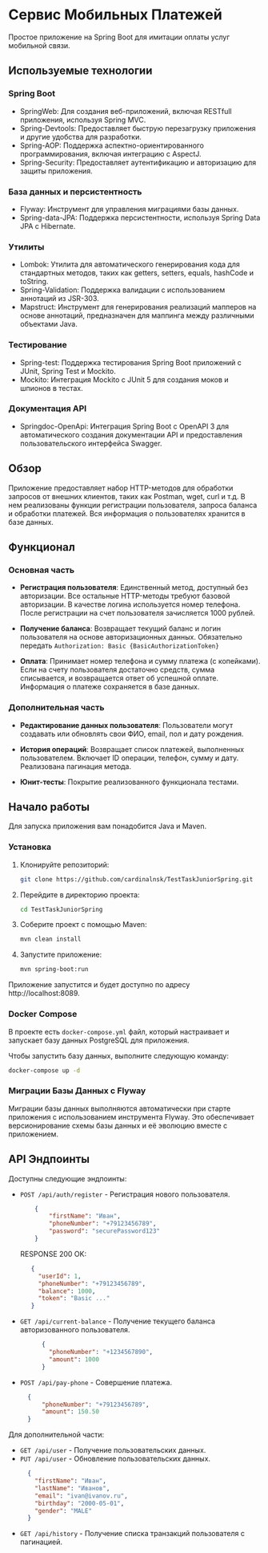 # Сервис Мобильных Платежей

Простое приложение на Spring Boot для имитации оплаты услуг мобильной связи.

## Используемые технологии

### Spring Boot
- SpringWeb: Для создания веб-приложений, включая RESTfull приложения, используя Spring MVC.
- Spring-Devtools: Предоставляет быструю перезагрузку приложения и другие удобства для разработки.
- Spring-AOP: Поддержка аспектно-ориентированного программирования, включая интеграцию с AspectJ.
- Spring-Security: Предоставляет аутентификацию и авторизацию для защиты приложения.

### База данных и персистентность
- Flyway: Инструмент для управления миграциями базы данных.
- Spring-data-JPA: Поддержка персистентности, используя Spring Data JPA с Hibernate.

### Утилиты
- Lombok: Утилита для автоматического генерирования кода для стандартных методов, таких как getters, setters, equals, hashCode и toString.
- Spring-Validation: Поддержка валидации с использованием аннотаций из JSR-303.
- Mapstruct: Инструмент для генерирования реализаций мапперов на основе аннотаций, предназначен для маппинга между различными объектами Java.

### Тестирование
- Spring-test: Поддержка тестирования Spring Boot приложений с JUnit, Spring Test и Mockito.
- Mockito: Интеграция Mockito с JUnit 5 для создания моков и шпионов в тестах.

### Документация API
- Springdoc-OpenApi: Интеграция Spring Boot с OpenAPI 3 для автоматического создания документации API и предоставления пользовательского интерфейса Swagger.


## Обзор

Приложение предоставляет набор HTTP-методов для обработки запросов от внешних клиентов, таких как
Postman, wget, curl и т.д. В нем реализованы функции регистрации пользователя, запроса баланса и
обработки платежей. Вся информация о пользователях хранится в базе данных.

## Функционал

### Основная часть

- **Регистрация пользователя**: Единственный метод, доступный без авторизации. Все остальные
  HTTP-методы требуют базовой авторизации. В качестве логина используется номер телефона. После
  регистрации на счет пользователя зачисляется 1000 рублей.

- **Получение баланса**: Возвращает текущий баланс и логин пользователя на основе авторизационных
  данных.
  Обязательно передать ``Authorization: Basic {BasicAuthorizationToken}``


- **Оплата**: Принимает номер телефона и сумму платежа (с копейками). Если на счету пользователя
  достаточно средств, сумма списывается, и возвращается ответ об успешной оплате. Информация о
  платеже сохраняется в базе данных.

### Дополнительная часть

- **Редактирование данных пользователя**: Пользователи могут создавать или обновлять свои ФИО,
  email, пол и дату рождения.

- **История операций**: Возвращает список платежей, выполненных пользователем. Включает ID операции,
  телефон, сумму и дату. Реализована пагинация метода.

- **Юнит-тесты**: Покрытие реализованного функционала тестами.

## Начало работы

Для запуска приложения вам понадобится Java и Maven.

### Установка

1. Клонируйте репозиторий:
   ```bash
   git clone https://github.com/cardinalnsk/TestTaskJuniorSpring.git
    ```
2. Перейдите в директорию проекта:
   ```bash
   cd TestTaskJuniorSpring
    ```
3. Соберите проект с помощью Maven:
   ```bash
   mvn clean install
    ```
4. Запустите приложение:
   ```bash
   mvn spring-boot:run
    ```

Приложение запустится и будет доступно по адресу http://localhost:8089.

### Docker Compose

В проекте есть `docker-compose.yml` файл, который настраивает и запускает базу данных PostgreSQL для
приложения.

Чтобы запустить базу данных, выполните следующую команду:

```bash
docker-compose up -d
```

### Миграции Базы Данных с Flyway

Миграции базы данных выполняются автоматически при старте приложения с использованием инструмента
Flyway. Это обеспечивает версионирование схемы базы данных и её эволюцию вместе с приложением.

## API Эндпоинты

Доступны следующие эндпоинты:

- `POST /api/auth/register` - Регистрация нового пользователя.
    ```json
        {
            "firstName": "Иван",
            "phoneNumber": "+79123456789",
            "password": "securePassword123"
        }
    ```
    RESPONSE 200 OK:
   ```json
      {
        "userId": 1,
        "phoneNumber": "+79123456789",
        "balance": 1000,
        "token": "Basic ..."
      }
   ```

- `GET /api/current-balance` - Получение текущего баланса авторизованного пользователя.
    ```json
          {
            "phoneNumber": "+1234567890",
            "amount": 1000
          }
    ```
- `POST /api/pay-phone` - Совершение платежа.
    ```json
      {
          "phoneNumber": "+79123456789",
          "amount": 150.50
      }
  ```

Для дополнительной части:

- `GET /api/user` - Получение пользовательских данных.
- `PUT /api/user` - Обновление пользовательских данных.
    ```json
      {
        "firstName": "Иван",
        "lastName": "Иванов",
        "email": "ivan@ivanov.ru",
        "birthday": "2000-05-01",
        "gender": "MALE"
      }
    ```
- `GET /api/history` - Получение списка транзакций пользователя с пагинацией.
